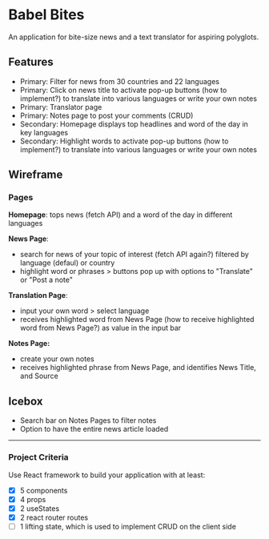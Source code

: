 # Babel Bites

An application for bite-size news and a text translator for aspiring polyglots.

## Features

- Primary: Filter for news from 30 countries and 22 languages
- Primary: Click on news title to activate pop-up buttons (how to implement?) to translate into various languages or write your own notes
- Primary: Translator page
- Primary: Notes page to post your comments (CRUD)
- Secondary: Homepage displays top headlines and word of the day in key languages
- Secondary: Highlight words to activate pop-up buttons (how to implement?) to translate into various languages or write your own notes

## Wireframe

### Pages

**Homepage**: tops news (fetch API) and a word of the day in different languages

**News Page**:

- search for news of your topic of interest (fetch API again?) filtered by language (defaul) or country
- highlight word or phrases > buttons pop up with options to "Translate" or "Post a note"

**Translation Page**:

- input your own word > select language
- receives highlighted word from News Page (how to receive highlighted word from News Page?) as value in the input bar

**Notes Page:**

- create your own notes
- receives highlighted phrase from News Page, and identifies News Title, and Source

## Icebox

- Search bar on Notes Pages to filter notes
- Option to have the entire news article loaded

---

### Project Criteria

Use React framework to build your application with at least:

- [x] 5 components
- [x] 4 props
- [x] 2 useStates
- [x] 2 react router routes
- [ ] 1 lifting state, which is used to implement CRUD on the client side
